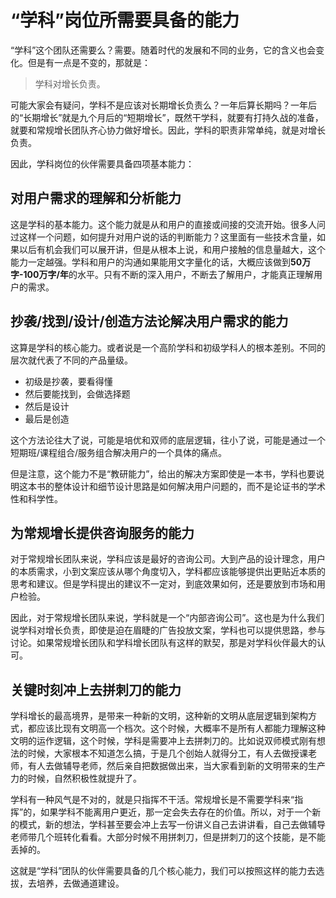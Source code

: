 # “学科”岗位所需要具备的能力


“学科”这个团队还需要么？需要。随着时代的发展和不同的业务，它的含义也会变化。但是有一点是不变的，那就是：

> 学科对增长负责。

可能大家会有疑问，学科不是应该对长期增长负责么？一年后算长期吗？一年后的“长期增长”就是九个月后的“短期增长”，既然干学科，就要有打持久战的准备，就要和常规增长团队齐心协力做好增长。因此，学科的职责非常单纯，就是对增长负责。

因此，学科岗位的伙伴需要具备四项基本能力：

## 对用户需求的理解和分析能力

这是学科的基本能力。这个能力就是从和用户的直接或间接的交流开始。很多人问过这样一个问题，如何提升对用户说的话的判断能力？这里面有一些技术含量，如果以后有机会我们可以展开讲，但是从根本上说，和用户接触的信息量越大，这个能力一定越强。学科和用户的沟通如果能用文字量化的话，大概应该做到**50万字-100万字/年**的水平。只有不断的深入用户，不断去了解用户，才能真正理解用户的需求。

## 抄袭/找到/设计/创造方法论解决用户需求的能力

这算是学科的核心能力。或者说是一个高阶学科和初级学科人的根本差别。不同的层次就代表了不同的产品量级。

- 初级是抄袭，要看得懂
- 然后要能找到，会做选择题
- 然后是设计
- 最后是创造

这个方法论往大了说，可能是培优和双师的底层逻辑，往小了说，可能是通过一个短期班/课程组合/服务组合解决用户的一个具体的痛点。

但是注意，这个能力不是“教研能力”，给出的解决方案即使是一本书，学科也要说明这本书的整体设计和细节设计思路是如何解决用户问题的，而不是论证书的学术性和科学性。

## 为常规增长提供咨询服务的能力

对于常规增长团队来说，学科应该是最好的咨询公司。大到产品的设计理念，用户的本质需求，小到文案应该从哪个角度切入，学科都应该能够提供出更贴近本质的思考和建议。但是学科提出的建议不一定对，到底效果如何，还是要放到市场和用户检验。

因此，对于常规增长团队来说，学科就是一个“内部咨询公司”。这也是为什么我们说学科对增长负责，即使是迫在眉睫的广告投放文案，学科也可以提供思路，参与讨论。如果常规增长团队和学科增长团队有这样的默契，那是对学科伙伴最大的认可。

## 关键时刻冲上去拼刺刀的能力

学科增长的最高境界，是带来一种新的文明，这种新的文明从底层逻辑到架构方式，都应该比现有文明高一个档次。这个时候，大概率不是所有人都能力理解这种文明的运作逻辑，这个时候，学科是需要冲上去拼刺刀的。比如说双师模式刚有想法的时候，大家根本不知道怎么搞，于是几个创始人就得分工，有人去做授课老师，有人去做辅导老师，然后亲自把数据做出来，当大家看到新的文明带来的生产力的时候，自然积极性就提升了。

学科有一种风气是不对的，就是只指挥不干活。常规增长是不需要学科来“指挥”的，如果学科不能离用户更近，那一定会失去存在的价值。所以，对于一个新的模式，新的想法，学科甚至要会冲上去写一份讲义自己去讲讲看，自己去做辅导老师带几个班转化看看。大部分时候不用拼刺刀，但是拼刺刀的这个技能，是不能丢掉的。

这就是“学科”团队的伙伴需要具备的几个核心能力，我们可以按照这样的能力去选拔，去培养，去做通道建设。
